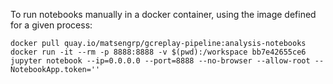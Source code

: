 To run notebooks manually in a docker container, using the image defined for a given process:

```
docker pull quay.io/matsengrp/gcreplay-pipeline:analysis-notebooks
docker run -it --rm -p 8888:8888 -v $(pwd):/workspace bb7e42655ce6
jupyter notebook --ip=0.0.0.0 --port=8888 --no-browser --allow-root --NotebookApp.token=''
```
